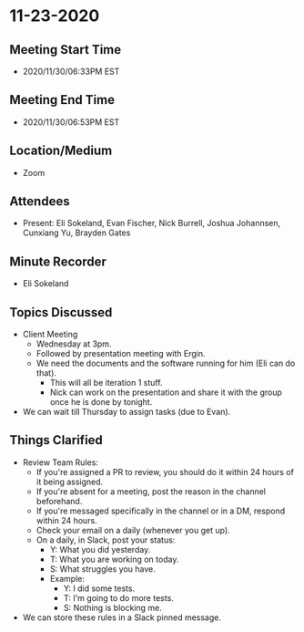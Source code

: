 # 11-23-2020
## Meeting Start Time
- 2020/11/30/06:33PM EST

## Meeting End Time
- 2020/11/30/06:53PM EST

## Location/Medium
- Zoom

## Attendees
- Present: Eli Sokeland, Evan Fischer, Nick Burrell, Joshua Johannsen, Cunxiang Yu, Brayden Gates

## Minute Recorder
- Eli Sokeland

## Topics Discussed
- Client Meeting
  - Wednesday at 3pm.
  - Followed by presentation meeting with Ergin.
  - We need the documents and the software running for him (Eli can do that).
    - This will all be iteration 1 stuff.
    - Nick can work on the presentation and share it with the group once he is done by tonight.
- We can wait till Thursday to assign tasks (due to Evan).


## Things Clarified
- Review Team Rules:
  - If you're assigned a PR to review, you should do it within 24 hours of it being assigned.
  - If you're absent for a meeting, post the reason in the channel beforehand.
  - If you're messaged specifically in the channel or in a DM, respond within 24 hours.
  - Check your email on a daily (whenever you get up).
  - On a daily, in Slack, post your status:
    - Y: What you did yesterday.
    - T: What you are working on today.
    - S: What struggles you have.
    - Example:
      - Y: I did some tests.
      - T: I'm going to do more tests.
      - S: Nothing is blocking me.
- We can store these rules in a Slack pinned message.
